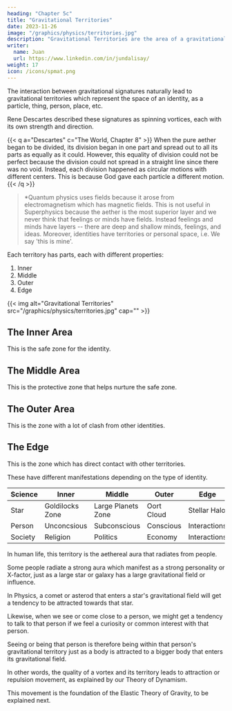 ```yaml
---
heading: "Chapter 5c"
title: "Gravitational Territories"
date: 2023-11-26
image: "/graphics/physics/territories.jpg"
description: "Gravitational Territories are the area of a gravitational signature"
writer:
  name: Juan
  url: https://www.linkedin.com/in/jundalisay/
weight: 17
icon: /icons/spmat.png
---
```



The interaction between gravitational signatures naturally lead to gravitational territories which represent the space of an identity, as a particle, thing, person, place, etc.

<!-- Chapter 4c explained the concept of Gravitational Signatures which represent the inherent true nature of an identity -->

<!-- That signature is a purely metaphysical concept and has no direct physical manifestation. No one will be able to see or hear it. 

Its dynamics in the real world creates the idea of a gravitational territory which is the area where the gravitational signature can express itself and detect or interact with other signatures. -->


Rene Descartes described these signatures as spinning vortices, each with its own strength and direction. 

{{< q a="Descartes" c="The World, Chapter 8" >}}
When the pure aether began to be divided, its division began in one part and spread out to all its parts as equally as it could. However, this equality of division could not be perfect because the division could not spread in a straight line since there was no void. Instead, each division happened as circular motions with different centers. This is because God gave each particle a different motion.
{{< /q >}}


> *Quantum physics uses fields because it arose from electromagnetism which has magnetic fields. This is not useful in Superphysics because the aether is the most superior layer and we never think that feelings or minds have fields. Instead feelings and minds have layers -- there are deep and shallow minds, feelings, and ideas. Moreover, identities have territories or personal space, i.e. We say 'this is mine'.


Each territory has parts, each with different properties:

1. Inner
2. Middle
3. Outer
4. Edge


{{< img alt="Gravitational Territories" src="/graphics/physics/territories.jpg" cap="" >}}


## The Inner Area

This is the safe zone for the identity.


## The Middle Area

This is the protective zone that helps nurture the safe zone.


## The Outer Area

This is the zone with a lot of clash from other identities.


## The Edge

This is the zone which has direct contact with other territories. 



These have different manifestations depending on the type of identity. 

Science | Inner | Middle | Outer | Edge
--- | --- | --- | --- | --- 
Star | Goldilocks Zone | Large Planets Zone | Oort Cloud | Stellar Halo 
Person | Unconcsious | Subconscious | Conscious | Interactions 
Society | Religion | Politics | Economy | Interactions 


In human life, this territory is the aethereal aura that radiates from people.   

Some people radiate a strong aura which manifest as a strong personality or X-factor, just as a large star or galaxy has a large gravitational field or influence.

In Physics, a comet or asterod that enters a star's gravitational field will get a tendency to be attracted towards that star. 

Likewise, when we see or come close to a person, we might get a tendency to talk to that person if we feel a curiosity or common interest with that person.

Seeing or being that person is therefore being within that person's gravitational territory just as a body is attracted to a  bigger body that enters its gravitational field.

<!-- This is explained in detail in Material Superphysics.  -->

In other words, the quality of a vortex and its territory leads to attraction or repulsion movement, as explained by our Theory of Dynamism.

This movement is the foundation of the Elastic Theory of Gravity, to be explained next. 

